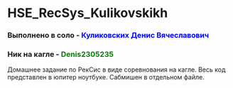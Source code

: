 # HSE_RecSys_Kulikovskikh

### Выполнено в соло - <span style="color:blue">Куликовских Денис Вячеславович</span>

### Ник на кагле - <span style="color:green">Denis2305235</span>

Домашнее задание по РекСис в виде соревнования на кагле. Весь код представлен в юпитер ноутбуке. Сабмишен в отдельном файле.
